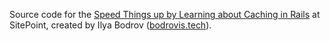 Source code for the
[Speed Things up by Learning about Caching in Rails](http://www.sitepoint.com/speed-things-up-by-learning-about-caching-in-rails/)
at SitePoint,
created by Ilya Bodrov ([bodrovis.tech](http://bodrovis.tech)).
